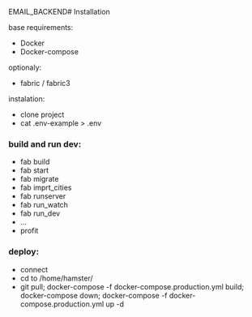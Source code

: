 EMAIL_BACKEND# Installation

base requirements:

 * Docker
 * Docker-compose

optionaly:
* fabric / fabric3

instalation:

 * clone project
 * cat .env-example > .env

### build and run dev:

 * fab build
 * fab start
 * fab migrate
 * fab imprt_cities
 * fab runserver
 * fab run_watch
 * fab run_dev
 * ...
 * profit

 ### deploy:

 * connect
 * cd to /home/hamster/
 * git pull; docker-compose -f docker-compose.production.yml build; docker-compose down; docker-compose -f docker-compose.production.yml up -d
